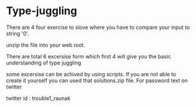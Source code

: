 # Type-juggling
There are 4 four exercise to slove where you have to compare your input to string '0'.

unzip the file into your web root.

There are total 6 excersise form which first 4 will give you the basic understanding of type juggling

some excersise can be achived by using scripts.
If you are not able to create it yourself you can used that solutions.zip file.
For password text on twitter

twitter id : trouble1_raunak
